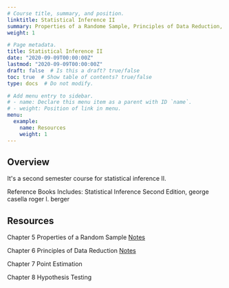 ```yaml
---
# Course title, summary, and position.
linktitle: Statistical Inference II
summary: Properties of a Randome Sample, Principles of Data Reduction, Point Estimation, and Hypothesis Testing
weight: 1

# Page metadata.
title: Statistical Inference II
date: "2020-09-09T00:00:00Z"
lastmod: "2020-09-09T00:00:00Z"
draft: false  # Is this a draft? true/false
toc: true  # Show table of contents? true/false
type: docs  # Do not modify.

# Add menu entry to sidebar.
# - name: Declare this menu item as a parent with ID `name`.
# - weight: Position of link in menu.
menu:
  example:
    name: Resources
    weight: 1
---
```


## Overview

It's a second semester course for statistical inference II.

Reference Books Includes: Statistical Inference Second Edition, george casella roger l. berger

## Resources

Chapter 5 Properties of a Random Sample [Notes](./chapter5.pdf)

Chapter 6 Principles of Data Reduction [Notes](./chapter6.pdf)

Chapter 7 Point Estimation

Chapter 8 Hypothesis Testing
